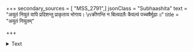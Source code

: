 +++
secondary_sources = [ "MSS_2791",]
jsonClass = "Subhaashita"
text = "अयुतं नियुतं वापि प्रदिशन्तु प्राकृताय भोगाय।  \nक्रीणन्ति न बिल्वदलैः कैवल्यं पच्चषैर्मूढाः॥"
title = "अयुतं नियुतम्"

+++

<details><summary>Text</summary>

अयुतं नियुतं वापि प्रदिशन्तु प्राकृताय भोगाय।  
क्रीणन्ति न बिल्वदलैः कैवल्यं पच्चषैर्मूढाः॥
</details>
